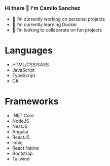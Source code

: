 ### Hi there 👋 I'm Camilo Sanchez

- 🔭 I’m currently working on personal projects
- 🌱 I’m currently learning Docker
- 👯 I’m looking to collaborate on fun projects
<!-- - 📫 How to reach me: [my website](https://camilosanchez.net) -->

<!--
**camilosanchezdev/camilosanchezdev** is a ✨ _special_ ✨ repository because its `README.md` (this file) appears on your GitHub profile.

Here are some ideas to get you started:

- 🔭 I’m currently working on ...
- 🌱 I’m currently learning ...
- 👯 I’m looking to collaborate on ...
- 🤔 I’m looking for help with ...
- 💬 Ask me about ...
- 📫 How to reach me: ...
- 😄 Pronouns: ...
- ⚡ Fun fact: ...
-->


# Languages
- HTML/CSS/SASS
- JavaScript
- TypeScript
- C#

# Frameworks
- .NET Core
- NodeJS
- NestJS
- Angular
- ReactJS
- Ionic
- React Native
- Bootstrap
- Tailwind
